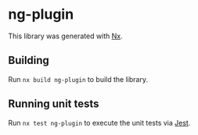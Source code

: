 # ng-plugin

This library was generated with [Nx](https://nx.dev).

## Building

Run `nx build ng-plugin` to build the library.

## Running unit tests

Run `nx test ng-plugin` to execute the unit tests via [Jest](https://jestjs.io).
